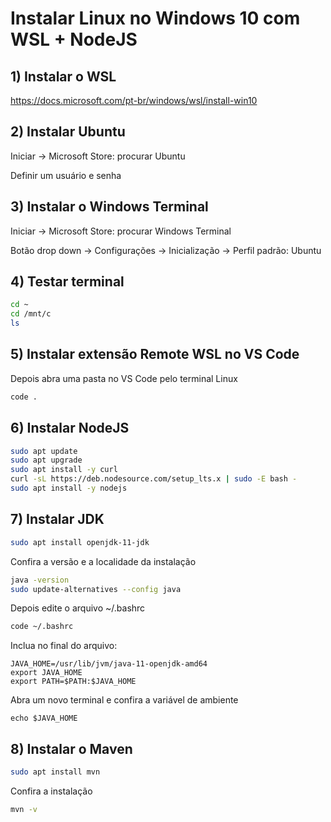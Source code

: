 # Instalar Linux no Windows 10 com WSL + NodeJS

## 1) Instalar o WSL

https://docs.microsoft.com/pt-br/windows/wsl/install-win10

## 2) Instalar Ubuntu

Iniciar -> Microsoft Store: procurar Ubuntu

Definir um usuário e senha

## 3) Instalar o Windows Terminal

Iniciar -> Microsoft Store: procurar Windows Terminal

Botão drop down -> Configurações -> Inicialização -> Perfil padrão: Ubuntu

## 4) Testar terminal
```bash
cd ~
cd /mnt/c
ls
```

## 5) Instalar extensão Remote WSL no VS Code

Depois abra uma pasta no VS Code pelo terminal Linux
```bash
code .
```

## 6) Instalar NodeJS
```bash
sudo apt update
sudo apt upgrade
sudo apt install -y curl
curl -sL https://deb.nodesource.com/setup_lts.x | sudo -E bash -
sudo apt install -y nodejs
```

## 7) Instalar JDK
```bash
sudo apt install openjdk-11-jdk
```
Confira a versão e a localidade da instalação
```bash
java -version
sudo update-alternatives --config java
```

Depois edite o arquivo ~/.bashrc
```bash
code ~/.bashrc
```
Inclua no final do arquivo:
```
JAVA_HOME=/usr/lib/jvm/java-11-openjdk-amd64
export JAVA_HOME
export PATH=$PATH:$JAVA_HOME
```
Abra um novo terminal e confira a variável de ambiente
```
echo $JAVA_HOME
```

## 8) Instalar o Maven
```bash
sudo apt install mvn
```
Confira a instalação
```bash
mvn -v
```
